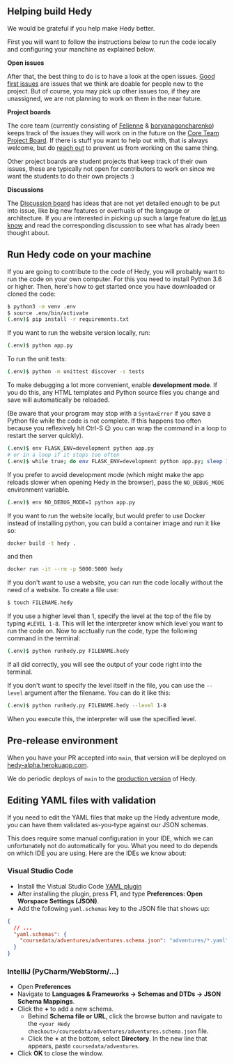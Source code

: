 Helping build Hedy
------------

We would be grateful if you help make Hedy better. 

First you will want to follow the instructions below to run the code locally and configuring your manchine as explained below.

**Open issues**

After that, the best thing to do is to have a look at the open issues. [Good first issues](https://github.com/Felienne/hedy/issues?q=is%3Aissue+is%3Aopen+label%3A%22good+first+issue%22) are issues that we think are doable for people new to the project. But of course, you may pick up other issues too, if they are unassigned, we are not planning to work on them in the near future. 

**Project boards**

The core team (currently consisting of [Felienne](https://github.com/Felienne) & [boryanagoncharenko](https://github.com/boryanagoncharenko)) keeps track of the issues they will work on in the future on the [Core Team Project Board](https://github.com/Felienne/hedy/projects/5). If there is stuff you want to help out with, that is always welcome, but do [reach out](mailto:hedy@felienne.com) to prevent us from working on the same thing.

Other project boards are student projects that keep track of their own issues, these are typically not open for contributors to work on since we want the students to do their own projects :) 

**Discussions**

The [Discussion board](https://github.com/Felienne/hedy/discussions) has ideas that are not yet detailed enough to be put into issue, like big new features or overhuals of the langauge or architecture. If you are interested in picking up such a large feature do [let us know](mailto:hedy@felienne.com) and read the corresponding discussion to see what has alrady been thought about.


Run Hedy code on your machine
------------

If you are going to contribute to the code of Hedy, you will probably want to run the code on your own computer. For this you need to install Python 3.6 or higher. Then, here's how to get started once you have downloaded or cloned the code:

```bash
$ python3 -m venv .env
$ source .env/bin/activate
(.env)$ pip install -r requirements.txt
```

If you want to run the website version locally, run:
```bash
(.env)$ python app.py
```

To run the unit tests:

```bash
(.env)$ python -m unittest discover -s tests
```

To make debugging a lot more convenient, enable **development mode**. If you do this, any HTML templates and Python
source files you change and save will automatically be reloaded.

(Be aware that your program may stop with a `SyntaxError` if you save a Python file
while the code is not complete. If this happens too often because you reflexively hit Ctrl-S 😉
you can wrap the command in a loop to restart the server quickly).


```bash
(.env)$ env FLASK_ENV=development python app.py
# or in a loop if it stops too often
(.env)$ while true; do env FLASK_ENV=development python app.py; sleep 1; done
```

If you prefer to avoid development mode (which might make the app reloads slower when opening Hedy in the browser), pass the `NO_DEBUG_MODE` environment variable.

```bash
(.env)$ env NO_DEBUG_MODE=1 python app.py
```

If you want to run the website locally, but would prefer to use Docker instead of installing python, you can build a container image and run it like so:

```bash
docker build -t hedy .
```
and then
```bash
docker run -it --rm -p 5000:5000 hedy
```

If you don't want to use a website, you can run the code locally without the need of a website. To create a file use:
```bash
$ touch FILENAME.hedy
```
If you use a higher level than 1, specify the level at the top of the file by typing ```#LEVEL 1-8```. This will let the interpreter know which level you want to run the code on. Now to acctually run the code, type the following command in the terminal:
```bash
(.env)$ python runhedy.py FILENAME.hedy
```
If all did correctly, you will see the output of your code right into the terminal.

If you don't want to specify the level itself in the file, you can use the ```--level``` argument after the filename. You can do it like this:
```bash
(.env)$ python runhedy.py FILENAME.hedy --level 1-8
```
When you execute this, the interpreter will use the specified level.

Pre-release environment
-----------------------

When you have your PR accepted into `main`, that version will be deployed on [hedy-alpha.herokuapp.com](https://hedy-alpha.herokuapp.com).

We do periodic deploys of `main` to the [production version](https://hedycode.com) of Hedy.

Editing YAML files with validation
----------------------------------

If you need to edit the YAML files that make up the Hedy adventure mode,
you can have them validated as-you-type against our JSON schemas.

This does require some manual configuration in your IDE, which we can
unfortunately not do automatically for you. What you need to do depends
on which IDE you are using. Here are the IDEs we know about:

### Visual Studio Code

* Install the Vistual Studio Code [YAML plugin](https://marketplace.visualstudio.com/items?itemName=redhat.vscode-yaml)
* After installing the plugin, press **F1**, and type **Preferences: Open Worspace Settings (JSON)**.
* Add the following `yaml.schemas` key to the JSON file that shows up:

```json
{
  // ...
  "yaml.schemas": {
    "coursedata/adventures/adventures.schema.json": "adventures/*.yaml"
  }
}
```

### IntelliJ (PyCharm/WebStorm/...)

* Open **Preferences**
* Navigate to **Languages & Frameworks → Schemas and DTDs → JSON Schema Mappings**.
* Click the **+** to add a new schema.
  * Behind **Schema file or URL**, click the browse button and navigate to the `<your Hedy checkout>/coursedata/adventures/adventures.schema.json` file.
  * Click the **+** at the bottom, select **Directory**. In the new line that appears, paste `coursedata/adventures`.
* Click **OK** to close the window.
